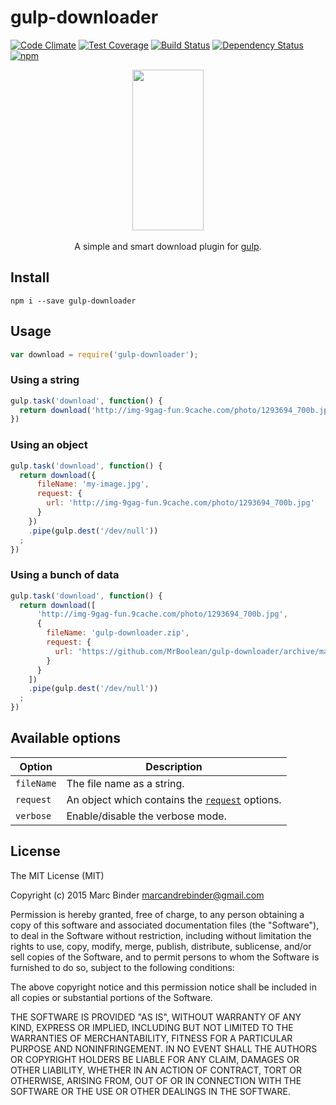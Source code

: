 gulp-downloader
===============
[![Code Climate](https://codeclimate.com/github/MrBoolean/gulp-downloader/badges/gpa.svg)](https://codeclimate.com/github/MrBoolean/gulp-downloader) [![Test Coverage](https://codeclimate.com/github/MrBoolean/gulp-downloader/badges/coverage.svg)](https://codeclimate.com/github/MrBoolean/gulp-downloader) [![Build Status](https://travis-ci.org/MrBoolean/gulp-downloader.svg?branch=master)](https://travis-ci.org/MrBoolean/gulp-downloader) [![Dependency Status](https://gemnasium.com/MrBoolean/gulp-downloader.svg)](https://gemnasium.com/MrBoolean/gulp-downloader) [![npm](https://img.shields.io/npm/v/gulp-downloader.svg)](https://npmjs.org/gulp-downloader)

<p align="center">
  <a href="http://gulpjs.com">
    <img height="257" width="114" src="https://raw.githubusercontent.com/gulpjs/artwork/master/gulp-2x.png">
  </a>
  <br><br>
  A simple and smart download plugin for <a target="_blank" href="http://gulpjs.com">gulp</a>.
</p>

## Install
```
npm i --save gulp-downloader
```

## Usage
```javascript
var download = require('gulp-downloader');
```

### Using a string
```javascript
gulp.task('download', function() {
  return download('http://img-9gag-fun.9cache.com/photo/1293694_700b.jpg').pipe(gulp.dest('/dev/null'));
})
```

### Using an object
```javascript
gulp.task('download', function() {
  return download({
      fileName: 'my-image.jpg',
      request: {
        url: 'http://img-9gag-fun.9cache.com/photo/1293694_700b.jpg'
      }
    })
    .pipe(gulp.dest('/dev/null'))
  ;
})
```

### Using a bunch of data
```javascript
gulp.task('download', function() {
  return download([
      'http://img-9gag-fun.9cache.com/photo/1293694_700b.jpg',
      {
        fileName: 'gulp-downloader.zip',
        request: {
          url: 'https://github.com/MrBoolean/gulp-downloader/archive/master.zip'
        }
      }
    ])
    .pipe(gulp.dest('/dev/null'))
  ;
})
```

## Available options
Option        | Description
------------- | ----------------------------------------------------------------------
`fileName`    | The file name as a string.
`request`     | An object which contains the [`request`](npmjs.com/request) options.
`verbose`     | Enable/disable the verbose mode.

## License
The MIT License (MIT)

Copyright (c) 2015 Marc Binder <marcandrebinder@gmail.com>

Permission is hereby granted, free of charge, to any person obtaining a copy of this software and associated documentation files (the "Software"), to deal in the Software without restriction, including without limitation the rights to use, copy, modify, merge, publish, distribute, sublicense, and/or sell copies of the Software, and to permit persons to whom the Software is furnished to do so, subject to the following conditions:

The above copyright notice and this permission notice shall be included in all copies or substantial portions of the Software.

THE SOFTWARE IS PROVIDED "AS IS", WITHOUT WARRANTY OF ANY KIND, EXPRESS OR IMPLIED, INCLUDING BUT NOT LIMITED TO THE WARRANTIES OF MERCHANTABILITY, FITNESS FOR A PARTICULAR PURPOSE AND NONINFRINGEMENT. IN NO EVENT SHALL THE AUTHORS OR COPYRIGHT HOLDERS BE LIABLE FOR ANY CLAIM, DAMAGES OR OTHER LIABILITY, WHETHER IN AN ACTION OF CONTRACT, TORT OR OTHERWISE, ARISING FROM, OUT OF OR IN CONNECTION WITH THE SOFTWARE OR THE USE OR OTHER DEALINGS IN THE SOFTWARE.
